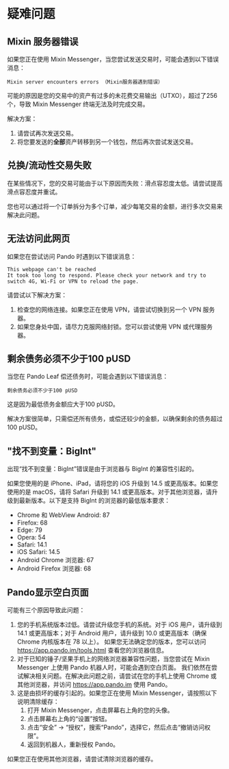 # 疑难问题

## Mixin 服务器错误

如果您正在使用 Mixin Messenger，当您尝试发送交易时，可能会遇到以下错误消息：

```
Mixin server encounters errors （Mixin服务器遇到错误）
```

可能的原因是您的交易中的资产有过多的未花费交易输出（UTXO），超过了256个，导致 Mixin Messenger 终端无法及时完成交易。

解决方案：

1. 请尝试再次发送交易。
2. 将您要发送的**全部**资产转移到另一个钱包，然后再次尝试发送交易。

## 兑换/流动性交易失败

在某些情况下，您的交易可能由于以下原因而失败：滑点容忍度太低。请尝试提高滑点容忍度并重试。

您也可以通过将一个订单拆分为多个订单，减少每笔交易的金额，进行多次交易来解决此问题。

## 无法访问此网页

如果您在尝试访问 Pando 时遇到以下错误消息：

```
This webpage can't be reached
It took too long to respond. Please check your network and try to switch 4G, Wi-Fi or VPN to reload the page.
```

请尝试以下解决方案：

1. 检查您的网络连接。如果您正在使用 VPN，请尝试切换到另一个 VPN 服务器。
2. 如果您身处中国，请尽力克服网络封锁。您可以尝试使用 VPN 或代理服务器。

## 剩余债务必须不少于100 pUSD

当您在 Pando Leaf 偿还债务时，可能会遇到以下错误消息：

```
剩余债务必须不少于100 pUSD
```

这是因为最低债务金额应大于100 pUSD。

解决方案很简单，只需偿还所有债务，或偿还较少的金额，以确保剩余的债务超过 100 pUSD。

## "找不到变量：BigInt"

出现“找不到变量：BigInt”错误是由于浏览器与 BigInt 的兼容性引起的。

如果您使用的是 iPhone、iPad，请将您的 iOS 升级到 14.5 或更高版本。如果您使用的是 macOS，请将 Safari 升级到 14.1 或更高版本。对于其他浏览器，请升级到最新版本。以下是支持 BigInt 的浏览器的最低版本要求：

- Chrome 和 WebView Android: 87
- Firefox: 68
- Edge: 79
- Opera: 54
- Safari: 14.1
- iOS Safari: 14.5
- Android Chrome 浏览器: 67
- Android Firefox 浏览器: 68

## Pando显示空白页面

可能有三个原因导致此问题：

1. 您的手机系统版本过低。请尝试升级您手机的系统。对于 iOS 用户，请升级到 14.1 或更高版本；对于 Android 用户，请升级到 10.0 或更高版本（确保 Chrome 内核版本在 78 以上）。
   如果您无法确定您的版本，您可以访问 https://app.pando.im/tools.html 查看您的浏览器信息。
2. 对于已知的锤子/坚果手机上的网络浏览器兼容性问题，当您尝试在 Mixin Messenger 上使用 Pando 机器人时，可能会遇到空白页面。
   我们依然在尝试解决相关问题。在解决此问题之前，请尝试在您的手机上使用 Chrome 或其他浏览器，并访问 https://app.pando.im 使用 Pando。
3. 这是由损坏的缓存引起的。如果您正在使用 Mixin Messenger，请按照以下说明清除缓存：
   1. 打开 Mixin Messenger，点击屏幕右上角的您的头像。
   2. 点击屏幕右上角的“设置”按钮。
   3. 点击“安全” -> “授权”，搜索“Pando”，选择它，然后点击“撤销访问权限”。
   4. 返回到机器人，重新授权 Pando。

如果您正在使用其他浏览器，请尝试清除浏览器的缓存。
